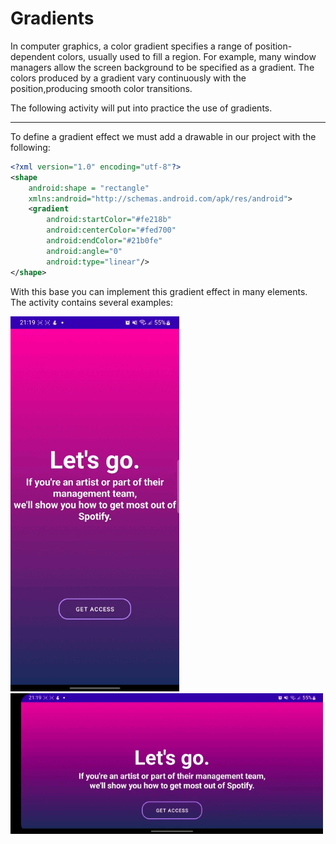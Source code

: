# Gradients

In computer graphics, a color gradient specifies a range of position-dependent colors, usually used to fill a region. For example, many window managers allow the screen background to be specified as a gradient. The colors produced by a gradient vary continuously with the position,producing smooth color transitions.

The following activity will put into practice the use of gradients.

---

To define a gradient effect we must add a drawable in our project with the following:

```xml
<?xml version="1.0" encoding="utf-8"?>
<shape
    android:shape = "rectangle"
    xmlns:android="http://schemas.android.com/apk/res/android">
    <gradient
        android:startColor="#fe218b"
        android:centerColor="#fed700"
        android:endColor="#21b0fe"
        android:angle="0"
        android:type="linear"/>
</shape>
```

With this base you can implement this gradient effect in many elements. The activity contains several examples:

<img src="vertical.gif" alt="vertical" height="600">

<img src="horizontal.gif" alt="vertical" width="500" >

